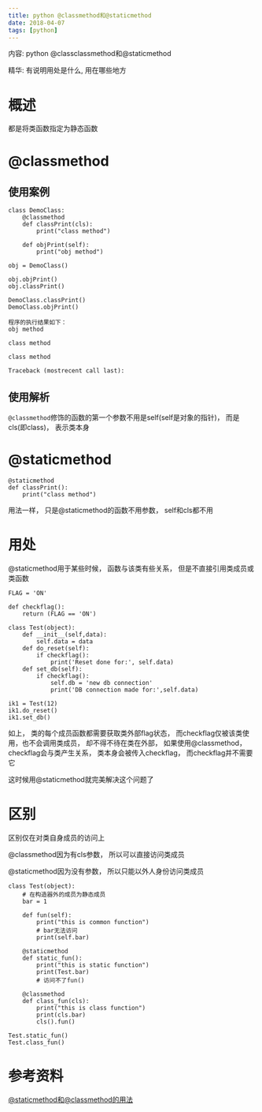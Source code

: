 ```yaml
---
title: python @classmethod和@staticmethod
date: 2018-04-07
tags: [python]
---
```


内容: python @classclassmethod和@staticmethod

精华: 有说明用处是什么, 用在哪些地方

<!-- more -->

# 概述

都是将类函数指定为静态函数

# @classmethod

## 使用案例

```
class DemoClass:
    @classmethod
    def classPrint(cls):
        print("class method")
        
    def objPrint(self):
        print("obj method")

obj = DemoClass()

obj.objPrint()
obj.classPrint()

DemoClass.classPrint()
DemoClass.objPrint()
```

```
程序的执行结果如下：
obj method

class method

class method

Traceback (mostrecent call last):
```

## 使用解析

`@classmethod`修饰的函数的第一个参数不用是self(self是对象的指针)， 而是cls(即class)， 表示类本身

# @staticmethod

```
@staticmethod
def classPrint():
    print("class method")
```

用法一样， 只是@staticmethod的函数不用参数， self和cls都不用

# 用处

@staticmethod用于某些时候， 函数与该类有些关系， 但是不直接引用类成员或类函数

```
FLAG = 'ON'

def checkflag():
    return (FLAG == 'ON')

class Test(object):
    def __init__(self,data):
        self.data = data
    def do_reset(self):
        if checkflag():
            print('Reset done for:', self.data)
    def set_db(self):
        if checkflag():
            self.db = 'new db connection'
            print('DB connection made for:',self.data)

ik1 = Test(12)
ik1.do_reset()
ik1.set_db()
```

如上， 类的每个成员函数都需要获取类外部flag状态， 而checkflag仅被该类使用，也不会调用类成员， 却不得不待在类在外部， 如果使用@classmethod， checkflag会与类产生关系， 类本身会被传入checkflag， 而checkflag并不需要它

这时候用@staticmethod就完美解决这个问题了

# 区别

区别仅在对类自身成员的访问上

@classmethod因为有cls参数， 所以可以直接访问类成员

@staticmethod因为没有参数， 所以只能以外人身份访问类成员

```
class Test(object):
    # 在构造器外的成员为静态成员
    bar = 1
	
    def fun(self):
	    print("this is common function")
        # bar无法访问
	    print(self.bar)

    @staticmethod
    def static_fun():
        print("this is static function")
        print(Test.bar)
        # 访问不了fun()

    @classmethod
    def class_fun(cls):
        print("this is class function")
        print(cls.bar)
        cls().fun()

Test.static_fun()
Test.class_fun()
```

# 参考资料

[@staticmethod和@classmethod的用法](https://blog.csdn.net/GeekLeee/article/details/52624742)
